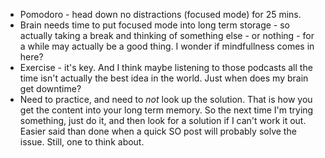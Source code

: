 - Pomodoro - head down no distractions (focused mode) for 25 mins.
- Brain needs time to put focused mode into long term storage - so actually
taking a break and thinking of something else - or nothing - for a while
may actually be a good thing.  I wonder if mindfullness comes in here?
- Exercise - it's key.  And I think maybe listening to those podcasts all the time isn't actually the best idea in the world.
Just when does my brain get downtime?
- Need to practice, and need to _not_ look up the solution.  That is how you get the content into your long term memory.  So the
next time I'm trying something, just do it, and then look for a solution if I can't work it out. Easier said than done when a
quick SO post will probably solve the issue.  Still, one to think about.
